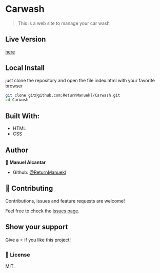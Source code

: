 # Carwash

> This is a web site to manage your car wash


## Live Version

[here](https://ReturnManuekl.github.io/Carwash)

## Local Install

just clone the repository and open the file index.html with your favorite browser

```sh
git clone git@github.com:ReturnManuekl/Carwash.git
cd Carwash
```


## Built With:

- HTML
- CSS

## Author

👤 **Manuel Alcantar**

- Github: [@ReturnManuekl](https://github.com/ReturnManuekl)

## 🤝 Contributing

Contributions, issues and feature requests are welcome!

Feel free to check the [issues page](https://github.com/ReturnManuekl/Carwash/issues).

## Show your support

Give a ⭐️ if you like this project!


### 📝 License

MIT.
